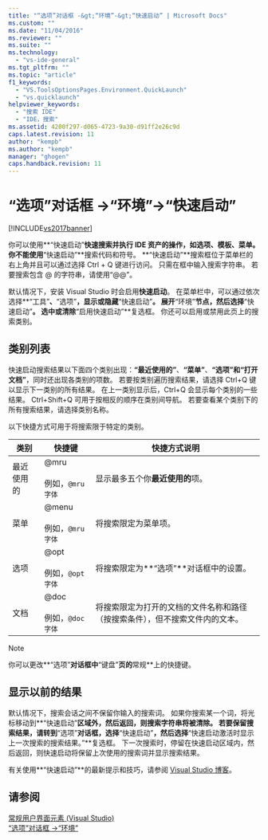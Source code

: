 ```yaml
---
title: "“选项”对话框 -&gt;“环境”-&gt;“快速启动” | Microsoft Docs"
ms.custom: ""
ms.date: "11/04/2016"
ms.reviewer: ""
ms.suite: ""
ms.technology: 
  - "vs-ide-general"
ms.tgt_pltfrm: ""
ms.topic: "article"
f1_keywords: 
  - "VS.ToolsOptionsPages.Environment.QuickLaunch"
  - "vs.quicklaunch"
helpviewer_keywords: 
  - "搜索 IDE"
  - "IDE，搜索"
ms.assetid: 4200f297-d065-4723-9a30-d91ff2e26c9d
caps.latest.revision: 11
author: "kempb"
ms.author: "kempb"
manager: "ghogen"
caps.handback.revision: 11
---
```

# “选项”对话框 -&gt;“环境”-&gt;“快速启动”
[!INCLUDE[vs2017banner](../../code-quality/includes/vs2017banner.md)]

你可以使用**“快速启动”**快速搜索并执行 IDE 资产的操作，如选项、模板、菜单。  你不能使用**“快速启动”**搜索代码和符号。  **“快速启动”**搜索框位于菜单栏的右上角并且可以通过选择 Ctrl \+ Q 键进行访问。  只需在框中输入搜索字符串。  若要搜索包含 @ 的字符串，请使用“@@”。  
  
 默认情况下，安装 Visual Studio 时会启用**快速启动**。  在菜单栏中，可以通过依次选择**“工具”**、**“选项”**，显示或隐藏**“快速启动”**。  展开**“环境”**节点，然后选择**“快速启动”**。  选中或清除**“启用快速启动”**复选框。  你还可以启用或禁用此页上的搜索类别。  
  
## 类别列表  
 快速启动搜索结果以下面四个类别出现：**“最近使用的”**、**“菜单”**、**“选项”**和**“打开文档”**，同时还出现各类别的项数。  若要按类别遍历搜索结果，请选择 Ctrl\+Q 键以显示下一类别的所有结果。  在上一类别显示后，Ctrl\+Q 会显示每个类别的一些结果。  Ctrl\+Shift\+Q 可用于按相反的顺序在类别间导航。  若要查看某个类别下的所有搜索结果，请选择类别名称。  
  
 以下快捷方式可用于将搜索限于特定的类别。  
  
|类别|快捷键|快捷方式说明|  
|--------|---------|------------|  
|最近使用的|@mru<br /><br /> 例如，`@mru 字体`|显示最多五个你**最近使用的**项。|  
|菜单|@menu<br /><br /> 例如，`@mru 字体`|将搜索限定为菜单项。|  
|选项|@opt<br /><br /> 例如，`@opt 字体`|将搜索限定为**“选项”**对话框中的设置。|  
|文档|@doc<br /><br /> 例如，`@doc 字体`|将搜索限定为打开的文档的文件名称和路径（按搜索条件），但不搜索文件内的文本。|  
  
> [!NOTE]
>  你可以更改**“选项”**对话框中**“键盘”**页的**常规**上的快捷键。  
  
## 显示以前的结果  
 默认情况下，搜索会话之间不保留你输入的搜索词。  如果你搜索某一个词，将光标移动到**“快速启动”**区域外，然后返回，则搜索字符串将被清除。  若要保留搜索结果，请转到**“选项”**对话框，选择**“快速启动”**，然后选择**“快速启动激活时显示上一次搜索的搜索结果。”**复选框。  下一次搜索时，停留在快速启动区域内，然后返回，则快速启动将保留上次使用的搜索词并显示搜索结果。  
  
 有关使用**“快速启动”**的最新提示和技巧，请参阅 [Visual Studio 博客](http://go.microsoft.com/fwlink/?LinkId=236054)。  
  
## 请参阅  
 [常规用户界面元素 \(Visual Studio\)](../../ide/reference/general-user-interface-elements-visual-studio.md)   
 [“选项”对话框 \-\>“环境”](../../ide/reference/environment-options-dialog-box.md)